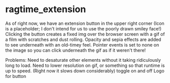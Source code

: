 # ragtime_extension
As of right now, we have an extension button in the upper right corner
(Icon is a placeholder; I don't intend for us to use the poorly drawn smiley face!)
Clicking the button creates a fixed img over the browser screen with a gif of a film with scratches and dust rolling.
Opacity and sepia effects are added to see underneath with an old-timey feel.
Pointer events is set to none on the image so you can click underneath the gif as if it weren't there!

Problems:
Need to desaturate other elements without it taking ridiculously long to load.
Need to lower resolution on gif, or something so that runtime is up to speed. (Right now it slows down considerably)
toggle on and off
Logo for button
